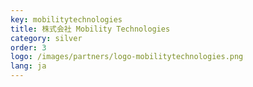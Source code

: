 ```yaml
---
key: mobilitytechnologies
title: 株式会社 Mobility Technologies
category: silver
order: 3
logo: /images/partners/logo-mobilitytechnologies.png
lang: ja
---
```

